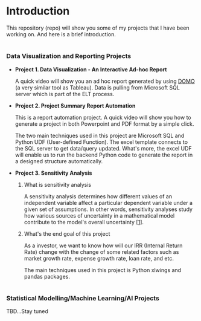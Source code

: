# Introduction 

This repository (repo) will show you some of my projects that I have been working on. And here is a brief introduction.
#  
### Data Visualization and Reporting Projects

+ **Project 1. Data Visualization - An Interactive Ad-hoc Report** 
  
  A quick video will show you an ad hoc report generated by using [DOMO](https://www.domo.com/) (a very similar tool as Tableau). Data is pulling from Microsoft SQL server which is part of the ELT process.
  
 
+ **Project 2. Project Summary Report Automation** 
  
  This is a report automation project. A quick video will show you how to generate a project in both Powerpoint and PDF format by a simple click. 
  
  The two main techniques used in this project are Microsoft SQL and Python UDF (User-defined Function). The excel template connects to the SQL server to get data/query updated. What's more, the excel UDF will enable us to 
  run the backend Python code to generate the report in a designed structure automatically.
  
  
+ **Project 3. Sensitivity Analysis** 

    1) What is sensitivity analysis
        
       A sensitivity analysis determines how different values of an independent variable affect a particular dependent variable under a given set of assumptions. In other words, sensitivity analyses study how various sources of uncertainty in a mathematical model contribute to the model's overall uncertainty [[1]](https://www.investopedia.com/terms/s/sensitivityanalysis.asp). 
       
    2) What's the end goal of this project
    
       As a investor, we want to know how will our IRR (Internal Return Rate) change with the change of some related factors such as market growth rate, expense growth rate, loan rate, and etc.
       
       The main techniques used in this project is Python xlwings and pandas packages.
#  

### Statistical Modelling/Machine Learning/AI Projects
  TBD...Stay tuned
#  